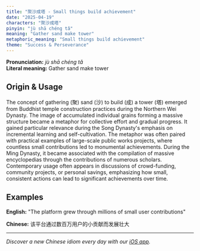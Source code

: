 ```yaml
---
title: "聚沙成塔 - Small things build achievement"
date: "2025-04-19"
characters: "聚沙成塔"
pinyin: "jù shā chéng tǎ"
meaning: "Gather sand make tower"
metaphoric_meaning: "Small things build achievement"
theme: "Success & Perseverance"
---
```


**Pronunciation:** *jù shā chéng tǎ*  
**Literal meaning:** Gather sand make tower

## Origin & Usage

The concept of gathering (聚) sand (沙) to build (成) a tower (塔) emerged from Buddhist temple construction practices during the Northern Wei Dynasty. The image of accumulated individual grains forming a massive structure became a metaphor for collective effort and gradual progress. It gained particular relevance during the Song Dynasty's emphasis on incremental learning and self-cultivation. The metaphor was often paired with practical examples of large-scale public works projects, where countless small contributions led to monumental achievements. During the Ming Dynasty, it became associated with the compilation of massive encyclopedias through the contributions of numerous scholars. Contemporary usage often appears in discussions of crowd-funding, community projects, or personal savings, emphasizing how small, consistent actions can lead to significant achievements over time.

## Examples

**English:** "The platform grew through millions of small user contributions"

**Chinese:** 该平台通过数百万用户的小贡献而发展壮大

---

*Discover a new Chinese idiom every day with our [iOS app](https://apps.apple.com/us/app/daily-chinese-idioms/id6670238264).*
